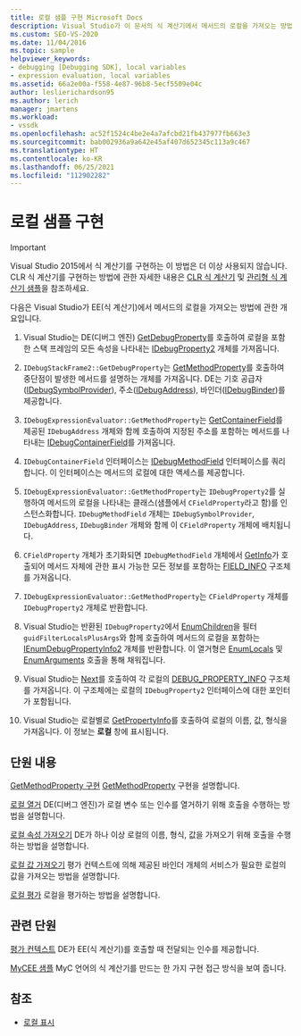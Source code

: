 ```yaml
---
title: 로컬 샘플 구현 Microsoft Docs
description: Visual Studio가 이 문서의 식 계산기에서 메서드의 로컬을 가져오는 방법을 알아봅니다.
ms.custom: SEO-VS-2020
ms.date: 11/04/2016
ms.topic: sample
helpviewer_keywords:
- debugging [Debugging SDK], local variables
- expression evaluation, local variables
ms.assetid: 66a2e00a-f558-4e87-96b8-5ecf5509e04c
author: leslierichardson95
ms.author: lerich
manager: jmartens
ms.workload:
- vssdk
ms.openlocfilehash: ac52f1524c4be2e4a7afcbd21fb437977fb663e3
ms.sourcegitcommit: bab002936a9a642e45af407d652345c113a9c467
ms.translationtype: HT
ms.contentlocale: ko-KR
ms.lasthandoff: 06/25/2021
ms.locfileid: "112902282"
---
```

# <a name="sample-implementation-of-locals"></a>로컬 샘플 구현
> [!IMPORTANT]
> Visual Studio 2015에서 식 계산기를 구현하는 이 방법은 더 이상 사용되지 않습니다. CLR 식 계산기를 구현하는 방법에 관한 자세한 내용은 [CLR 식 계산기](https://github.com/Microsoft/ConcordExtensibilitySamples/wiki/CLR-Expression-Evaluators) 및 [관리형 식 계산기 샘플](https://github.com/Microsoft/ConcordExtensibilitySamples/wiki/Managed-Expression-Evaluator-Sample)을 참조하세요.

 다음은 Visual Studio가 EE(식 계산기)에서 메서드의 로컬을 가져오는 방법에 관한 개요입니다.

1. Visual Studio는 DE(디버그 엔진) [GetDebugProperty](../../extensibility/debugger/reference/idebugstackframe2-getdebugproperty.md)를 호출하여 로컬을 포함한 스택 프레임의 모든 속성을 나타내는 [IDebugProperty2](../../extensibility/debugger/reference/idebugproperty2.md) 개체를 가져옵니다.

2. `IDebugStackFrame2::GetDebugProperty`는 [GetMethodProperty](../../extensibility/debugger/reference/idebugexpressionevaluator-getmethodproperty.md)를 호출하여 중단점이 발생한 메서드를 설명하는 개체를 가져옵니다. DE는 기호 공급자([IDebugSymbolProvider](../../extensibility/debugger/reference/idebugsymbolprovider.md)), 주소([IDebugAddress](../../extensibility/debugger/reference/idebugaddress.md)), 바인더([IDebugBinder](../../extensibility/debugger/reference/idebugbinder.md))를 제공합니다.

3. `IDebugExpressionEvaluator::GetMethodProperty`는 [GetContainerField](../../extensibility/debugger/reference/idebugsymbolprovider-getcontainerfield.md)를 제공된 `IDebugAddress` 개체와 함께 호출하여 지정된 주소를 포함하는 메서드를 나타내는 [IDebugContainerField](../../extensibility/debugger/reference/idebugcontainerfield.md)를 가져옵니다.

4. `IDebugContainerField` 인터페이스는 [IDebugMethodField](../../extensibility/debugger/reference/idebugmethodfield.md) 인터페이스를 쿼리합니다. 이 인터페이스는 메서드의 로컬에 대한 액세스를 제공합니다.

5. `IDebugExpressionEvaluator::GetMethodProperty`는 `IDebugProperty2`를 실행하여 메서드의 로컬을 나타내는 클래스(샘플에서 `CFieldProperty`라고 함)를 인스턴스화합니다. `IDebugMethodField` 개체는 `IDebugSymbolProvider`, `IDebugAddress`, `IDebugBinder` 개체와 함께 이 `CFieldProperty` 개체에 배치됩니다.

6. `CFieldProperty` 개체가 초기화되면 `IDebugMethodField` 개체에서 [GetInfo](../../extensibility/debugger/reference/idebugfield-getinfo.md)가 호출되어 메서드 자체에 관한 표시 가능한 모든 정보를 포함하는 [FIELD_INFO](../../extensibility/debugger/reference/field-info.md) 구조체를 가져옵니다.

7. `IDebugExpressionEvaluator::GetMethodProperty`는 `CFieldProperty` 개체를 `IDebugProperty2` 개체로 반환합니다.

8. Visual Studio는 반환된 `IDebugProperty2`에서 [EnumChildren](../../extensibility/debugger/reference/idebugproperty2-enumchildren.md)을 필터 `guidFilterLocalsPlusArgs`와 함께 호출하여 메서드의 로컬을 포함하는 [IEnumDebugPropertyInfo2](../../extensibility/debugger/reference/ienumdebugpropertyinfo2.md) 개체를 반환합니다. 이 열거형은 [EnumLocals](../../extensibility/debugger/reference/idebugmethodfield-enumlocals.md) 및 [EnumArguments](../../extensibility/debugger/reference/idebugmethodfield-enumarguments.md) 호출을 통해 채워집니다.

9. Visual Studio는 [Next](../../extensibility/debugger/reference/ienumdebugpropertyinfo2-next.md)를 호출하여 각 로컬의 [DEBUG_PROPERTY_INFO](../../extensibility/debugger/reference/debug-property-info.md) 구조체를 가져옵니다. 이 구조체에는 로컬의 `IDebugProperty2` 인터페이스에 대한 포인터가 포함됩니다.

10. Visual Studio는 로컬별로 [GetPropertyInfo](../../extensibility/debugger/reference/idebugproperty2-getpropertyinfo.md)를 호출하여 로컬의 이름, 값, 형식을 가져옵니다. 이 정보는 **로컬** 창에 표시됩니다.

## <a name="in-this-section"></a>단원 내용
 [GetMethodProperty 구현](../../extensibility/debugger/implementing-getmethodproperty.md) [GetMethodProperty](../../extensibility/debugger/reference/idebugexpressionevaluator-getmethodproperty.md) 구현을 설명합니다.

 [로컬 열거](../../extensibility/debugger/enumerating-locals.md) DE(디버그 엔진)가 로컬 변수 또는 인수를 열거하기 위해 호출을 수행하는 방법을 설명합니다.

 [로컬 속성 가져오기](../../extensibility/debugger/getting-local-properties.md) DE가 하나 이상 로컬의 이름, 형식, 값을 가져오기 위해 호출을 수행하는 방법을 설명합니다.

 [로컬 값 가져오기](../../extensibility/debugger/getting-local-values.md) 평가 컨텍스트에 의해 제공된 바인더 개체의 서비스가 필요한 로컬의 값을 가져오는 방법을 설명합니다.

 [로컬 평가](../../extensibility/debugger/evaluating-locals.md) 로컬을 평가하는 방법을 설명합니다.

## <a name="related-sections"></a>관련 단원
 [평가 컨텍스트](../../extensibility/debugger/evaluation-context.md) DE가 EE(식 계산기)를 호출할 때 전달되는 인수를 제공합니다.

 [MyCEE 샘플](/previous-versions/) MyC 언어의 식 계산기를 만드는 한 가지 구현 접근 방식을 보여 줍니다.

## <a name="see-also"></a>참조
- [로컬 표시](../../extensibility/debugger/displaying-locals.md)